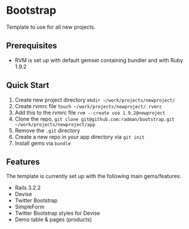 Bootstrap
================

Template to use for all new projects.

Prerequisites
-------------

* RVM is set up with default gemset containing bundler and with Ruby 1.9.2

Quick Start
-------------

1. Create new project directory `mkdir ~/work/projects/newproject/`
2. Create rvmrc file `touch ~/work/projects/newproject/.rvmrc`
3. Add this to the rvmrc file `rvm --create use 1.9.2@newproject`
4. Clone the repo, `git clone git@github.com:radman/bootstrap.git ~/work/projects/newproject/app`
5. Remove the `.git` directory
6. Create a new repo in your app directory via `git init`
7. Install gems via `bundle`

Features
-----------

The template is currently set up with the following main gems/features:

* Rails 3.2.2
* Devise
* Twitter Bootstrap
* SimpleForm
* Twitter Bootstrap styles for Devise
* Demo table & pages (products)

